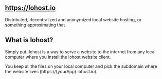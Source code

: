 ## https://lohost.io
Distributed, decentralized and anonymized local website hosting, or something approximating that

## What is lohost?
Simply put, lohost is a way to serve a website to the internet from any local computer where you install the lohost website client.

You keep all the files on your local computer and pick the subdomain where the website lives (https://{yourApp}.lohost.io).
